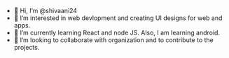 - 👋 Hi, I’m @shivaani24
- 👀 I’m interested in web devlopment and creating UI designs for web and apps.
- 🌱 I’m currently learning React and node JS. Also, I am learning android. 
- 💞️ I’m looking to collaborate with organization and to contribute to the projects.


<!---
shivaani24/shivaani24 is a ✨ special ✨ repository because its `README.md` (this file) appears on your GitHub profile.
You can click the Preview link to take a look at your changes.
--->
